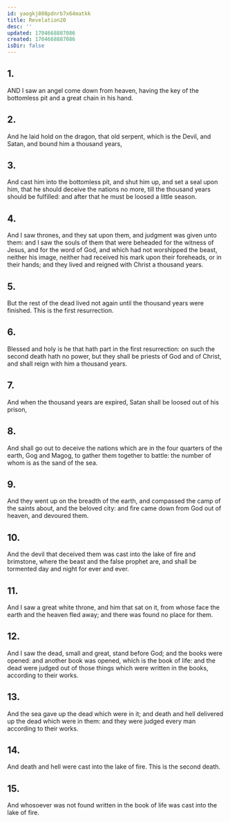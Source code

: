 ```yaml
---
id: yaogkj808pdnrb7x64matkk
title: Revelation20
desc: ''
updated: 1704668887086
created: 1704668887086
isDir: false
---
```

## 1.
AND I saw an angel come down from heaven, having the key of the bottomless pit and a great chain in his hand.
## 2.
And he laid hold on the dragon, that old serpent, which is the Devil, and Satan, and bound him a thousand years,
## 3.
And cast him into the bottomless pit, and shut him up, and set a seal upon him, that he should deceive the nations no more, till the thousand years should be fulfilled: and after that he must be loosed a little season.
## 4.
And I saw thrones, and they sat upon them, and judgment was given unto them: and I saw the souls of them that were beheaded for the witness of Jesus, and for the word of God, and which had not worshipped the beast, neither his image, neither had received his mark upon their foreheads, or in their hands; and they lived and reigned with Christ a thousand years.
## 5.
But the rest of the dead lived not again until the thousand years were finished. This is the first resurrection.
## 6.
Blessed and holy is he that hath part in the first resurrection: on such the second death hath no power, but they shall be priests of God and of Christ, and shall reign with him a thousand years.
## 7.
And when the thousand years are expired, Satan shall be loosed out of his prison,
## 8.
And shall go out to deceive the nations which are in the four quarters of the earth, Gog and Magog, to gather them together to battle: the number of whom is as the sand of the sea.
## 9.
And they went up on the breadth of the earth, and compassed the camp of the saints about, and the beloved city: and fire came down from God out of heaven, and devoured them.
## 10.
And the devil that deceived them was cast into the lake of fire and brimstone, where the beast and the false prophet are, and shall be tormented day and night for ever and ever.
## 11.
And I saw a great white throne, and him that sat on it, from whose face the earth and the heaven fled away; and there was found no place for them.
## 12.
And I saw the dead, small and great, stand before God; and the books were opened: and another book was opened, which is the book of life: and the dead were judged out of those things which were written in the books, according to their works.
## 13.
And the sea gave up the dead which were in it; and death and hell delivered up the dead which were in them: and they were judged every man according to their works.
## 14.
And death and hell were cast into the lake of fire. This is the second death.
## 15.
And whosoever was not found written in the book of life was cast into the lake of fire.
